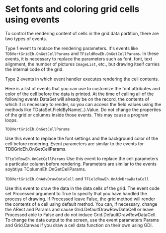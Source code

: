 # Set fonts and coloring grid cells using events


To control the rendering content of cells in the grid data partition, there are two types of events.

Type	1	event to replace the rendering parameters. It's events like `TDBVertGridEh.OnGetCellParams` and `TFieldRowEh.OnGetCellParams`. In these events, it is necessary to replace the parameters such as font, font, text alignment, the number of pictures `ImageList`, etc., but drawing itself carries the internal code of the grid.

Type	2 	events in which event handler executes rendering the cell contents.

Here is a list of events that you can use to customize the font attributes and color of the cell before the data is printed. At the time of calling all of the following events DataSet will already be on the record, the contents of which it is necessary to render, so you can access the field values using the methods like TDataSet.FieldByName(..).Value. Do not change the properties of the grid or columns inside those events. This may cause a program loops.

`TDBVertGridEh.OnGetCellParams`

<sh>Use this event to replace the font settings and the background color of the cell before rendering. Event parameters are similar to the events for TDBGridEh.OnGetCellParams.</sh>

`TFieldRowEh.OnGetCellParams`
<sh>Use this event to replace the cell parameters a particular column before rendering. Parameters are similar to the events soybtiya TColumnEh.OnGetCellParams.</sh>

`TDBVertGridEh.OnAdvDrawDataCell` and `TFieldRowEh.OnAdvDrawDataCell`

<sh>Use this event to draw the data in the data cells of the grid. The event code set Processed argument to True to specify that you have handled the process of drawing. If Processed leave False, the grid method will render the contents of a cell using default method. You can, if necessary, change the ARect and Params and cause Grid.DefaultDrawRowDataCell or leave Processed able to False and do not induce Grid.DefaultDrawRowDataCell. To change the data output to the screen, use the event parameters Params and Grid.Canvas if you draw a cell data function on their own using GDI.</sh>
